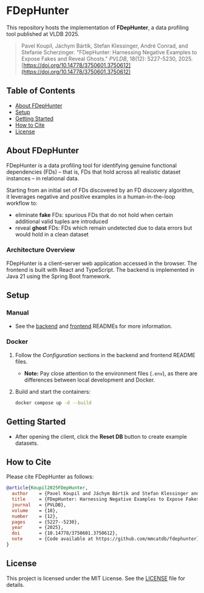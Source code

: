 # FDepHunter

This repository hosts the implementation of **FDepHunter**, a data profiling tool published at VLDB 2025.

> Pavel Koupil, Jáchym Bártík, Stefan Klessinger, André Conrad, and Stefanie Scherzinger. "FDepHunter: Harnessing Negative Examples to Expose Fakes and Reveal Ghosts." *PVLDB*, 18(12): 5227-5230, 2025. [https://doi.org/10.14778/3750601.3750612](https://doi.org/10.14778/3750601.3750612)

## Table of Contents

- [About FDepHunter](#about-fdephunter)
- [Setup](#setup)
- [Getting Started](#getting-started)
- [How to Cite](#how-to-cite)
- [License](#license)

## About FDepHunter

FDepHunter is a data profiling tool for identifying genuine functional dependencies (FDs) – that is, FDs that hold across all realistic dataset instances – in relational data.

Starting from an initial set of FDs discovered by an FD discovery algorithm, it leverages negative and positive examples in a human-in-the-loop workflow to:

- eliminate **fake** FDs: spurious FDs that do not hold when certain additional valid tuples are introduced
- reveal **ghost** FDs: FDs which remain undetected due to data errors but would hold in a clean dataset

### Architecture Overview

FDepHunter is a client–server web application accessed in the browser. The frontend is built with React and TypeScript. The backend is implemented in Java 21 using the Spring Boot framework.

## Setup

### Manual

- See the [backend](./backend/README.md) and [frontend](./frontend/README.md) READMEs for more information.

### Docker

1. Follow the *Configuration* sections in the backend and frontend README files.
   - **Note:** Pay close attention to the environment files (`.env`), as there are differences between local development and Docker.
2. Build and start the containers:

   ```bash
   docker compose up -d --build
   ```

## Getting Started

- After opening the client, click the **Reset DB** button to create example datasets.

## How to Cite

Please cite FDepHunter as follows:

```bibtex
@article{Koupil2025FDepHunter,
  author    = {Pavel Koupil and Jáchym Bártík and Stefan Klessinger and André Conrad and Stefanie Scherzinger},
  title     = {FDepHunter: Harnessing Negative Examples to Expose Fakes and Reveal Ghosts},
  journal   = {PVLDB},
  volume    = {18},
  number    = {12},
  pages     = {5227--5230},
  year      = {2025},
  doi       = {10.14778/3750601.3750612},
  note      = {Code available at https://github.com/mmcatdb/fdephunter}
}
```

## License

This project is licensed under the MIT License. See the [LICENSE](./LICENSE) file for details.
